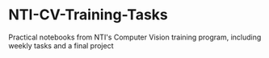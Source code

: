 # NTI-CV-Training-Tasks
Practical notebooks from NTI's Computer Vision training program, including weekly tasks and a final project
